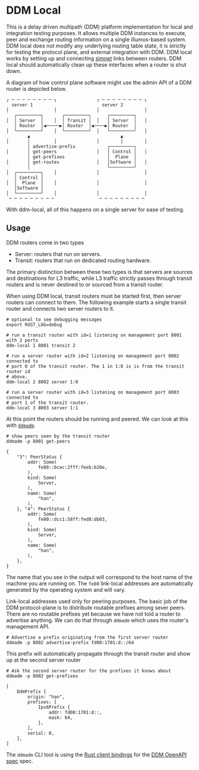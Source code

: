 # DDM Local

This is a delay driven multipath (DDM) platform implementation for local and
integration testing purposes. It allows multiple DDM instances to execute, peer
and exchange routing information on a single illumos-based system. DDM local
does not modify any underlying routing table state, it is strictly for testing
the protocol plane, and external integration with DDM. DDM local works by
setting up and connecting [simnet](https://zinascii.com/2019/simnet-basics.html)
links between routers. DDM local should automatically clean up these interfaces
when a router is shut down.

A diagram of how control plane software might use the admin API of a DDM router
is depicted below.

```
┌ ─ ─ ─ ─ ─ ─ ─ ─ ┐               ┌ ─ ─ ─ ─ ─ ─ ─ ─ ┐
  server 1                          server 2         
│                 │               │                 │
   ┌─────────┐       ┌─────────┐      ┌─────────┐    
│  │ Server  │    │  │ Transit │  │   │ Server  │   │
   │ Router  │◀─────▶│ Router  │◀────▶│ Router  │    
│  └─────────┘    │  └─────────┘  │   └─────────┘   │
        ▲                                  ▲         
│       │         │               │        │        │
        │ advertise-prefix            ┌─────────┐    
│       │ get-peers               │   │ Control │   │
        │ get-prefixes                │  Plane  │    
│       │ get-routes              │   │Software │   │
        │                             └─────────┘    
│  ┌─────────┐    │               │                 │
   │ Control │                                       
│  │  Plane  │    │               │                 │
   │Software │                                       
│  └─────────┘    │               │                 │
 ─ ─ ─ ─ ─ ─ ─ ─ ─                 ─ ─ ─ ─ ─ ─ ─ ─ ─ 
```

With ddm-local, all of this happens on a single server for ease of testing.

## Usage

DDM routers come in two types

- Server: routers that run on servers.
- Transit: routers that run on dedicated routing hardware.

The primary distinction between these two types is that servers are sources and
destinations for L3 traffic, while L3 traffic strictly passes through transit
routers and is never destined to or sourced from a transit router.

When using DDM local, transit routers must be started first, then server routers
can connect to them. The following example starts a single transit router and
connects two server routers to it.

```shell
# optional to see debugging messages
export RUST_LOG=debug

# run a transit router with id=1 listening on management port 8001 with 2 ports
ddm-local 1 8001 transit 2

# run a server router with id=2 listening on management port 8002 connected to
# port 0 of the transit router. The 1 in 1:0 is is from the transit router id
# above.
ddm-local 2 8002 server 1:0

# run a server router with id=3 listening on management port 8003 connected to
# port 1 of the transit router.
ddm-local 3 8003 server 1:1
```

At this point the routers should be running and peered. We can look at this with
[`ddmadm`](/ddmadm).

```shell
# show peers seen by the transit router
ddmadm -p 8001 get-peers
```
```
{
    "3": PeerStatus {
        addr: Some(
            fe80::bcec:2fff:feeb:b28e,
        ),
        kind: Some(
            Server,
        ),
        name: Some(
            "han",
        ),
    }, "4": PeerStatus {
        addr: Some(
            fe80::dcc1:58ff:fed8:db03,
        ),
        kind: Some(
            Server,
        ),
        name: Some(
            "han",
        ),
    },
}
```

The name that you see in the output will correspond to the host name of the
machine you are running on. The `fe80` link-local addresses are automatically
generated by the operating system and will vary.

Link-local addresses used only for peering purposes. The basic job of the DDM
protocol-plane is to distribute routable prefixes among sever peers.  There are
no routable prefixes yet because we have not told a router to advertise
anything. We can do that through `ddmadm` which uses the router's management
API.

```
# Advertise a prefix originating from the first server router
ddmadm -p 8002 advertise-prefix fd00:1701:d::/64
```

This prefix will automatically propagate through the transit router and show up
at the second server router

```
# Ask the second server router for the prefixes it knows about
ddmadm -p 8002 get-prefixes
```
```
[
    DdmPrefix {
        origin: "han",
        prefixes: [
            Ipv6Prefix {
                addr: fd00:1701:d::,
                mask: 64,
            },
        ],
        serial: 0,
    },
]
```

The `ddmadm` CLI tool is using the [Rust client bindings](/ddm-admin-client) for
the [DDM OpenAPI spec](/ddm-openapi) spec.
